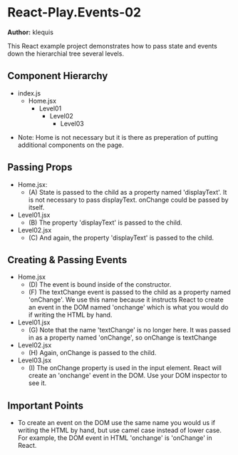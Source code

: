 
# React-Play.Events-02

**Author:** klequis

This React example project demonstrates how to pass state and events down the hierarchial tree several levels.

## Component Hierarchy
- index.js
    - Home.jsx
        - Level01
            - Level02
                - Level03
* Note: Home is not necessary but it is there as preperation of putting additional components on the page.

## Passing Props
- Home.jsx: 
    - (A) State is passed to the child as a property named 'displayText'. It is not necessary to pass displayText. onChange could be passed by itself.
- Level01.jsx
    - (B) The property 'displayText' is passed to the child.
- Level02.jsx
    - (C) And again, the property 'displayText' is passed to the child.
## Creating & Passing Events
- Home.jsx
    - (D) The event is bound inside of the constructor.
    - (F) The textChange event is passed to the child as a property named 'onChange'. We use this name because it instructs React to create an event in the DOM named 'onchange' which is what you would do if writing the HTML by hand.
- Level01.jsx
    - (G) Note that the name 'textChange' is no longer here. It was passed in as a property named 'onChange', so onChange is textChange
- Level02.jsx
    - (H) Again, onChange is passed to the child.
- Level03.jsx
    - (I) The onChange property is used in the input element. React will create an 'onchange' event in the DOM. Use your DOM inspector to see it.

## Important Points
- To create an event on the DOM use the same name you would us if writing the HTML by hand, but use camel case instead of lower case. For example, the DOM event in HTML 'onchange' is 'onChange' in React.
